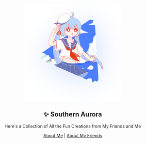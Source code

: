 <p align="center">
    <a href="https://github.com/akirarika">
        <img src="https://raw.githubusercontent.com/southern-aurora/.github/main/profile/image.png" width="320px" />
    </a>
</p>

<h2 align="center">✨ Southern Aurora</h2>

<p align="center">Here's a Collection of All the Fun Creations from My Friends and Me</p>

<p align="center">
    <a href="https://github.com/akirarika">About Me</a> | <a href="https://github.com/orgs/southern-aurora/people">About My Friends</a>
</p>
